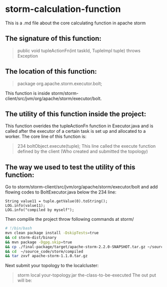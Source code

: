 # storm-calculation-function
This is a .md file about the core calculating function in apache storm

## The signature of this function:
> public void tupleActionFn(int taskId, TupleImpl tuple) throws Exception

## The location of this function:
> package org.apache.storm.executor.bolt;

This function is inside storm/storm-client/src/jvm/org/apache/storm/executor/bolt.

## The utility of this function inside the project:
This function overides the tupleActionFn function in Executor.java and is called after the executor of a certain task is set up and allocated to a worker. The core line of this function is:
> 234    boltObject.execute(tuple);
This line called the execute function defined by the client (Who created and submitted the topology)

## The way we used to test the utility of this function:
Go to storm/storm-client/src/jvm/org/apache/storm/executor/bolt and add flowing codes to BoltExecutor.java below the 234 line:
```
String value11 = tuple.getValue(0).toString();
LOG.info(value11);
LOG.info("compiled by myself");
```
Then complile the project throw following commands at storm/
```bash
# !/bin/bash
mvn clean package install -DskipTests=true 
&& cd storm-dist/binary 
&& mvn package -Dgpg.skip=true
&& cp ./final-package/target/apache-storm-2.2.0-SNAPSHOT.tar.gz ~/source_code/storm/compiled 
&& cd  ~/source_code/storm/compiled 
&& tar zxvf apache-storm-1.1.0.tar.gz
```
Next submit your topology to the localcluster:
> storm local your-topology.jar the-class-to-be-executed
The out put will be:
